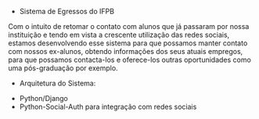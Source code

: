 - Sistema de Egressos do IFPB

Com o intuito de retomar o contato com alunos que já passaram por nossa instituição e tendo em vista a crescente utilização das redes sociais, estamos desenvolvendo esse sistema para que possamos manter contato com nossos ex-alunos, obtendo informações dos seus atuais empregos, para que possamos contacta-los e oferece-los outras oportunidades como uma pós-graduação por exemplo.

  - Arquitetura do Sistema:

+ Python/Django
+ Python-Social-Auth para integração com redes sociais